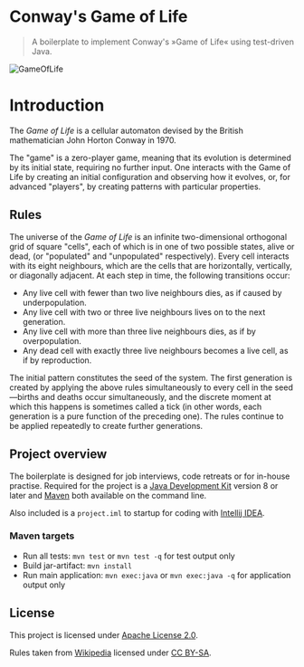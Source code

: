 # Conway's Game of Life
> A boilerplate to implement Conway's »Game of Life« using test-driven Java.

![GameOfLife](https://upload.wikimedia.org/wikipedia/commons/1/12/Game_of_life_toad.gif)

# Introduction

The *Game of Life* is a cellular automaton devised by the British mathematician John Horton Conway in 1970.

The "game" is a zero-player game, meaning that its evolution is determined by its initial state, requiring no further input.
One interacts with the Game of Life by creating an initial configuration and observing how it evolves, or,
for advanced "players", by creating patterns with particular properties.

## Rules

The universe of the *Game of Life* is an infinite two-dimensional orthogonal grid of square "cells", each of which is in one
of two possible states, alive or dead, (or "populated" and "unpopulated" respectively). Every cell interacts with its
eight neighbours, which are the cells that are horizontally, vertically, or diagonally adjacent. At each step in time,
the following transitions occur:

- Any live cell with fewer than two live neighbours dies, as if caused by underpopulation.
- Any live cell with two or three live neighbours lives on to the next generation.
- Any live cell with more than three live neighbours dies, as if by overpopulation.
- Any dead cell with exactly three live neighbours becomes a live cell, as if by reproduction.

The initial pattern constitutes the seed of the system. The first generation is created by applying the above rules
simultaneously to every cell in the seed—births and deaths occur simultaneously, and the discrete moment at which
this happens is sometimes called a tick (in other words, each generation is a pure function of the preceding one).
The rules continue to be applied repeatedly to create further generations.

## Project overview

The boilerplate is designed for job interviews, code retreats or for in-house practise. Required for the project
is a [Java Development Kit](http://www.oracle.com/technetwork/java/javase/downloads/jdk8-downloads-2133151.html) version 8 or later and [Maven](https://maven.apache.org/) both available on the command line.

Also included is a `project.iml` to startup for coding with [Intellij IDEA](https://www.jetbrains.com/idea/).

### Maven targets

- Run all tests: `mvn test` or `mvn test -q` for test output only
- Build jar-artifact: `mvn install`
- Run main application: `mvn exec:java` or `mvn exec:java -q` for application output only

## License

This project is licensed under [Apache License 2.0](LICENSE).

Rules taken from [Wikipedia](https://en.wikipedia.org/wiki/Conway%27s_Game_of_Life) licensed under [CC BY-SA](https://en.wikipedia.org/wiki/Wikipedia:Text_of_Creative_Commons_Attribution-ShareAlike_3.0_Unported_License).

